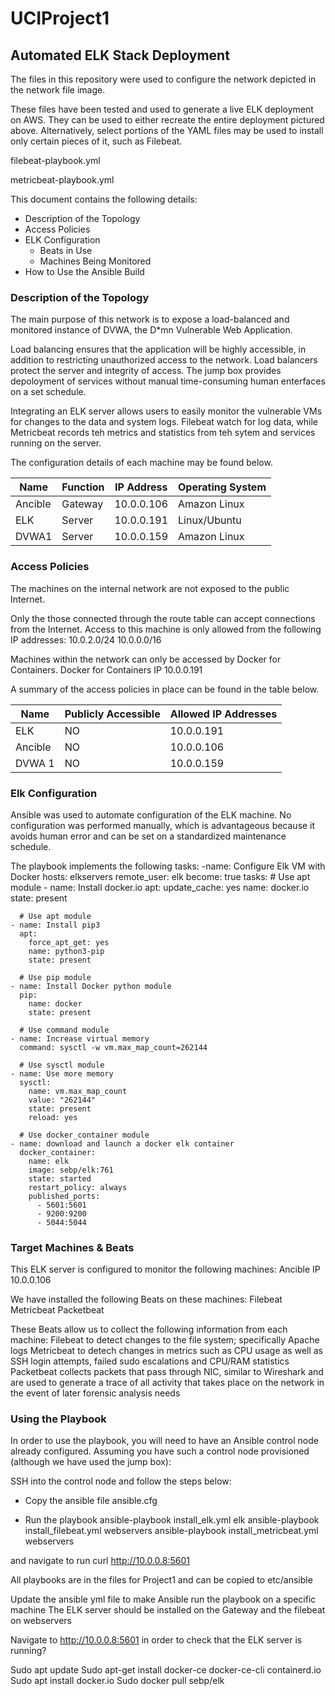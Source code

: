 # UCIProject1
## Automated ELK Stack Deployment

The files in this repository were used to configure the network depicted in the network file image.

These files have been tested and used to generate a live ELK deployment on AWS. They can be used to either recreate the entire deployment pictured above. Alternatively, select portions of the YAML files may be used to install only certain pieces of it, such as Filebeat.

filebeat-playbook.yml

metricbeat-playbook.yml

This document contains the following details:
- Description of the Topology
- Access Policies
- ELK Configuration
  - Beats in Use
  - Machines Being Monitored
- How to Use the Ansible Build


### Description of the Topology

The main purpose of this network is to expose a load-balanced and monitored instance of DVWA, the D*mn Vulnerable Web Application.

Load balancing ensures that the application will be highly accessible, in addition to restricting unauthorized access to the network.
Load balancers protect the server and integrity of access.  The jump box provides depoloyment of services without manual time-consuming human enterfaces on a set schedule. 

Integrating an ELK server allows users to easily monitor the vulnerable VMs for changes to the data and system logs.
  Filebeat watch for log data, while Metricbeat records teh metrics and statistics from teh sytem and services running on the server. 

The configuration details of each machine may be found below.

| Name     | Function | IP Address | Operating System |
|----------|----------|------------|------------------|
| Ancible  | Gateway  | 10.0.0.106 | Amazon Linux     |
| ELK      | Server   | 10.0.0.191 | Linux/Ubuntu     |
| DVWA1    | Server   | 10.0.0.159 | Amazon Linux     |


### Access Policies

The machines on the internal network are not exposed to the public Internet. 

Only the those connected through the route table can accept connections from the Internet. Access to this machine is only allowed from the following IP addresses:
10.0.2.0/24
10.0.0.0/16

Machines within the network can only be accessed by Docker for Containers.
Docker for Containers IP 10.0.0.191

A summary of the access policies in place can be found in the table below.

| Name     | Publicly Accessible | Allowed IP Addresses |
|----------|---------------------|----------------------|
|   ELK    |      NO             | 10.0.0.191           |
| Ancible  |      NO             | 10.0.0.106           |
|  DVWA 1  |      NO             | 10.0.0.159           |

### Elk Configuration

Ansible was used to automate configuration of the ELK machine. No configuration was performed manually, which is advantageous because it avoids human error and can be
set on a standardized maintenance schedule. 

The playbook implements the following tasks:
-name: Configure Elk VM with Docker
  hosts: elkservers
  remote_user: elk
  become: true
  tasks:
    # Use apt module
    - name: Install docker.io
      apt:
        update_cache: yes
        name: docker.io
        state: present

      # Use apt module
    - name: Install pip3
      apt:
        force_apt_get: yes
        name: python3-pip
        state: present

      # Use pip module
    - name: Install Docker python module
      pip:
        name: docker
        state: present

      # Use command module
    - name: Increase virtual memory
      command: sysctl -w vm.max_map_count=262144

      # Use sysctl module
    - name: Use more memory
      sysctl:
        name: vm.max_map_count
        value: "262144"
        state: present
        reload: yes

      # Use docker_container module
    - name: download and launch a docker elk container
      docker_container:
        name: elk
        image: sebp/elk:761
        state: started
        restart_policy: always
        published_ports:
          - 5601:5601
          - 9200:9200
          - 5044:5044


### Target Machines & Beats
This ELK server is configured to monitor the following machines:
Ancible   IP 10.0.0.106         

We have installed the following Beats on these machines:
Filebeat
Metricbeat
Packetbeat

These Beats allow us to collect the following information from each machine:
Filebeat to detect changes to the file system; specifically Apache logs
Metricbeat to detech changes in metrics such as CPU usage as well as SSH login attempts, failed sudo escalations and CPU/RAM statistics
Packetbeat collects packets that pass through NIC, similar to Wireshark and are used to generate a trace of all activity that takes place on the network in the event of 
later forensic analysis needs

### Using the Playbook
In order to use the playbook, you will need to have an Ansible control node already configured. Assuming you have such a control node provisioned (although we have used the 
jump box): 

SSH into the control node and follow the steps below:

- Copy the ansible file ansible.cfg

- Run the playbook 
 ansible-playbook install_elk.yml elk
 ansible-playbook install_filebeat.yml webservers
 ansible-playbook install_metricbeat.yml webservers
 
 and navigate to run curl http://10.0.0.8:5601 


All playbooks are in the files for Project1 and can be copied to etc/ansible

Update the ansible yml file to make Ansible run the playbook on a specific machine
The ELK server should be installed on the Gateway and the filebeat on webservers

Navigate to http://10.0.0.8:5601 in order to check that the ELK server is running?

Sudo apt update
Sudo apt-get install docker-ce docker-ce-cli containerd.io
Sudo apt install docker.io
Sudo docker pull sebp/elk

